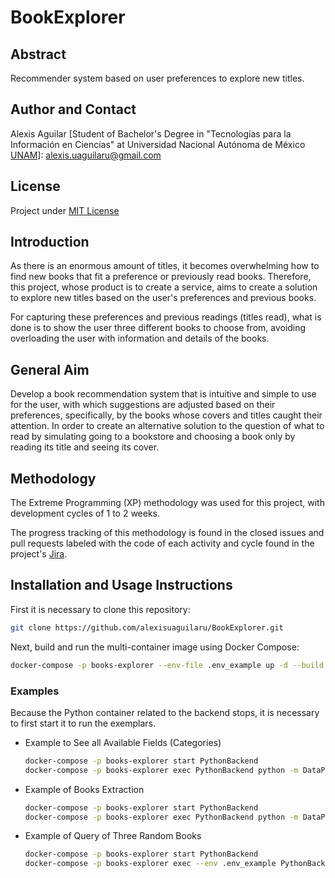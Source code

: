 # BookExplorer

## Abstract
Recommender system based on user preferences to explore new titles.

## Author and Contact
Alexis Aguilar [Student of Bachelor's Degree in "Tecnologías para la Información en Ciencias" at Universidad Nacional Autónoma de México [UNAM](https://www.unam.mx/)]: alexis.uaguilaru@gmail.com 

## License
Project under [MIT License](LICENSE)

## Introduction
As there is an enormous amount of titles, it becomes overwhelming how to find new books that fit a preference or previously read books. Therefore, this project, whose product is to create a service, aims to create a solution to explore new titles based on the user's preferences and previous books.

For capturing these preferences and previous readings (titles read), what is done is to show the user three different books to choose from, avoiding overloading the user with information and details of the books.

## General Aim
Develop a book recommendation system that is intuitive and simple to use for the user, with which suggestions are adjusted based on their preferences, specifically, by the books whose covers and titles caught their attention. In order to create an alternative solution to the question of what to read by simulating going to a bookstore and choosing a book only by reading its title and seeing its cover.

## Methodology
The Extreme Programming (XP) methodology was used for this project, with development cycles of 1 to 2 weeks.

The progress tracking of this methodology is found in the closed issues and pull requests labeled with the code of each activity and cycle found in the project's [Jira]().

## Installation and Usage Instructions
First it is necessary to clone this repository:
```bash
git clone https://github.com/alexisuaguilaru/BookExplorer.git
```
Next, build and run the multi-container image using Docker Compose:
```bash
docker-compose -p books-explorer --env-file .env_example up -d --build
```
### Examples
Because the Python container related to the backend stops, it is necessary to first start it to run the exemplars.
* Example to See all Available Fields (Categories)
    ```bash
    docker-compose -p books-explorer start PythonBackend
    docker-compose -p books-explorer exec PythonBackend python -m DataProcessing.Examples.Example_RequestAllFields
    ```

* Example of Books Extraction
    ```bash
    docker-compose -p books-explorer start PythonBackend
    docker-compose -p books-explorer exec PythonBackend python -m DataProcessing.Examples.Example_BooksExtraction
    ```

* Example of Query of Three Random Books
    ```bash
    docker-compose -p books-explorer start PythonBackend
    docker-compose -p books-explorer exec --env .env_example PythonBackend python DataProcessing/Examples/Example_Random3Books.py
    ```